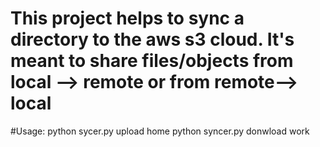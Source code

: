 # This project helps to sync a directory to the aws s3 cloud. It's meant to share files/objects from local --> remote or from remote--> local

#Usage:
python sycer.py upload home
python syncer.py donwload work


